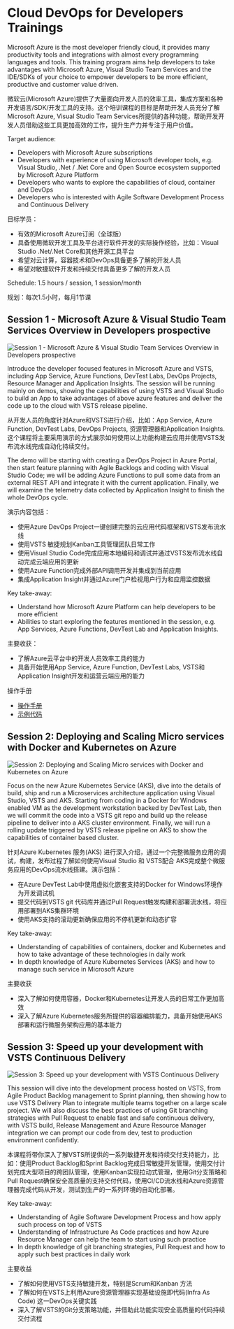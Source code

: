 # Cloud DevOps for Developers Trainings

Microsoft Azure is the most developer friendly cloud, it provides many productivity tools and integrations with almost every programming languages and tools. This training program aims help developers to take advantages with Microsoft Azure, Visual Studio Team Services and the IDE/SDKs of your choice to empower developers to be more efficient, productive and customer value driven.

微软云(Microsoft Azure)提供了大量面向开发人员的效率工具，集成方案和各种开发语言/SDK/开发工具的支持。这个培训课程的目标是帮助开发人员充分了解Microsoft Azure, Visual Studio Team Services所提供的各种功能，帮助开发开发人员借助这些工具更加高效的工作，提升生产力并专注于用户价值。

Target audience:

- Developers with Microsoft Azure subscriptions
- Developers with experience of using Microsoft developer tools, e.g. Visual Studio, .Net / .Net Core and Open Source ecosystem supported by Microsoft Azure Platform
- Developers who wants to explore the capabilities of cloud, container and DevOps
- Developers who is interested with Agile Software Development Process and Continuous Delivery

目标学员：

- 有效的Microsoft Azure订阅（全球版）
- 具备使用微软开发工具及平台进行软件开发的实际操作经验，比如：Visual Studio .Net/.Net Core和其他开源工具平台
- 希望对云计算，容器技术和DevOps具备更多了解的开发人员
- 希望对敏捷软件开发和持续交付具备更多了解的开发人员

Schedule: 1.5 hours / session, 1 session/month

规划：每次1.5小时，每月1节课

## Session 1 - Microsoft Azure & Visual Studio Team Services Overview in Developers prospective

![Session 1 - Microsoft Azure & Visual Studio Team Services Overview in Developers prospective](images/session1-small.png)

Introduce the developer focused features in Microsoft Azure and VSTS, including App Service, Azure Functions, DevTest Labs, DevOps Projects, Resource Manager and Application Insights. The session will be running mainly on demos, showing the capabilities of using VSTS and Visual Studio to build an App to take advantages of above azure features and deliver the code up to the cloud with VSTS release pipeline.

从开发人员的角度针对Azure和VSTS进行介绍，比如：App Service, Azure Function, DevTest Labs, DevOps Projects, 资源管理器和Application Insights. 这个课程将主要采用演示的方式展示如何使用以上功能构建云应用并使用VSTS发布流水线完成自动化持续交付。

The demo will be starting with creating a DevOps Project in Azure Portal, then start feature planning with Agile Backlogs and coding with Visual Studio Code; we will be adding Azure Functions to pull some data from an external REST API and integrate it with the current application. Finally, we will examine the telemetry data collected by Application Insight to finish the whole DevOps cycle.

演示内容包括：

- 使用Azure DevOps Project一键创建完整的云应用代码框架和VSTS发布流水线
- 使用VSTS 敏捷规划Kanban工具管理团队日常工作
- 使用Visual Studio Code完成应用本地编码和调试并通过VSTS发布流水线自动完成云端应用的更新
- 使用Azure Function完成外部API调用开发并集成到当前应用
- 集成Application Insight并通过Azure门户检视用户行为和应用监控数据

Key take-away:

- Understand how Microsoft Azure Platform can help developers to be more efficient
- Abilities to start exploring the features mentioned in the session, e.g. App Services, Azure Functions, DevTest Lab and Application Insights.

主要收获：

- 了解Azure云平台中的开发人员效率工具的能力
- 具备开始使用App Service, Azure Function, DevTest Labs, VSTS和Application Insight开发和运营云端应用的能力

操作手册

- [操作手册](session1/README.md)
- [示例代码](session1/code/)

## Session 2: Deploying and Scaling Micro services with Docker and Kubernetes on Azure

![Session 2: Deploying and Scaling Micro services with Docker and Kubernetes on Azure](images/session2-small.png)

Focus on the new Azure Kubernetes Service (AKS), dive into the details of build, ship and run a Microservices architecture application using Visual Studio, VSTS and AKS. Starting from coding in a Docker for Windows enabled VM as the development workstation backed by DevTest Lab, then we will commit the code into a VSTS git repo and build up the release pipeline to deliver into a AKS cluster environment. Finally, we will run a rolling update triggered by VSTS release pipeline on AKS to show the capabilities of container based cluster.

针对Azure Kubernetes 服务(AKS) 进行深入介绍，通过一个完整微服务应用的调试，构建，发布过程了解如何使用Visual Studio 和 VSTS配合 AKS完成整个微服务应用的DevOps流水线搭建。演示包括：

- 在Azure DevTest Lab中使用虚拟化嵌套支持的Docker for Windows环境作为开发调试机
- 提交代码到VSTS git 代码库并通过Pull Request触发构建和部署流水线，将应用部署到AKS集群环境
- 使用AKS支持的滚动更新确保应用的不停机更新和动态扩容

Key take-away:

- Understanding of capabilities of containers, docker and Kubernetes and how to take advantage of these technologies in daily work
- In depth knowledge of Azure Kubernetes Services (AKS) and how to manage such service in Microsoft Azure

主要收获

- 深入了解如何使用容器，Docker和Kubernetes让开发人员的日常工作更加高效
- 深入了解Azure Kubernetes服务所提供的容器编排能力，具备开始使用AKS部署和运行微服务架构应用的基本能力

## Session 3: Speed up your development with VSTS Continuous Delivery

![Session 3: Speed up your development with VSTS Continuous Delivery](images/session3-small.png)

This session will dive into the development process hosted on VSTS, from Agile Product Backlog management to Sprint planning, then showing how to use VSTS Delivery Plan to integrate multiple teams together on a large scale project. We will also discuss the best practices of using Git branching strategies with Pull Request to enable fast and safe continuous delivery, with VSTS build, Release Management and Azure Resource Manager integration we can prompt our code from dev, test to production environment confidently.

本课程将带你深入了解VSTS所提供的一系列敏捷开发和持续交付支持能力，比如：使用Product Backlog和Sprint Backlog完成日常敏捷开发管理，使用交付计划完成大型项目的跨团队管理，使用Kanban实现拉动式管理，使用Git分支策略和Pull Request确保安全高质量的支持交付代码，使用CI/CD流水线和Azure资源管理器完成代码从开发，测试到生产的一系列环境的自动化部署。

Key take-away:

- Understanding of Agile Software Development Process and how apply such process on top of VSTS
- Understanding of Infrastructure As Code practices and how Azure Resource Manager can help the team to start using such practice
- In depth knowledge of git branching strategies, Pull Request and how to apply such best practices in daily work

主要收益

- 了解如何使用VSTS支持敏捷开发，特别是Scrum和Kanban 方法
- 了解如何在VSTS上利用Azure资源管理器实现基础设施即代码(Infra As Code) 这一DevOps关键实践
- 深入了解VSTS的Git分支策略功能，并借助此功能实现安全高质量的代码持续交付流程

